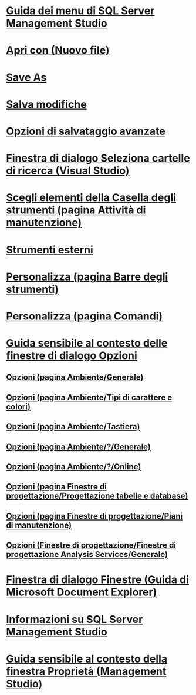 # [Guida dei menu di SQL Server Management Studio](sql-server-management-studio-menu-help.md)
# [Apri con (Nuovo file)](open-with-new-file.md)
# [Save As](save-as.md)
# [Salva modifiche](save-changes.md)
# [Opzioni di salvataggio avanzate](advanced-save-options.md)
# [Finestra di dialogo Seleziona cartelle di ricerca (Visual Studio)](choose-search-folders-dialog-box-visual-studio.md)
# [Scegli elementi della Casella degli strumenti (pagina Attività di manutenzione)](choose-toolbox-items-maintenance-tasks-page.md)
# [Strumenti esterni](external-tools.md)
# [Personalizza (pagina Barre degli strumenti)](customize-toolbars-page.md)
# [Personalizza (pagina Comandi)](customize-commands-page.md)
# [Guida sensibile al contesto delle finestre di dialogo Opzioni](options-dialog-boxes-f1-help.md)
## [Opzioni (pagina Ambiente/Generale)](options-environment-general-page.md)
## [Opzioni (pagina Ambiente/Tipi di carattere e colori)](options-environment-fonts-and-colors-page.md)
## [Opzioni (pagina Ambiente/Tastiera)](options-environment-keyboard-page.md)
## [Opzioni (pagina Ambiente/?/Generale)](options-environment-help-general-page.md)
## [Opzioni (pagina Ambiente/?/Online)](options-environment-help-online-page.md)
## [Opzioni (pagina Finestre di progettazione/Progettazione tabelle e database)](options-designers-table-and-database-designers-page.md)
## [Opzioni (pagina Finestre di progettazione/Piani di manutenzione)](options-designers-maintenance-plans-page.md)
## [Opzioni (Finestre di progettazione/Finestre di progettazione Analysis Services/Generale)](options-designers-analysis-services-designers-general.md)
# [Finestra di dialogo Finestre (Guida di Microsoft Document Explorer)](windows-dialog-box-microsoft-document-explorer-help.md)
# [Informazioni su SQL Server Management Studio](about-sql-server-management-studio.md)
# [Guida sensibile al contesto della finestra Proprietà (Management Studio)](properties-window-f1-help-management-studio.md)
